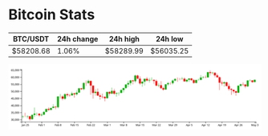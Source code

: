 # Bitcoin Stats

BTC/USDT|24h change|24h high|24h low|
|---|---|---|---|
|$58208.68|1.06%|$58289.99|$56035.25|

<img src="./chart.svg">
